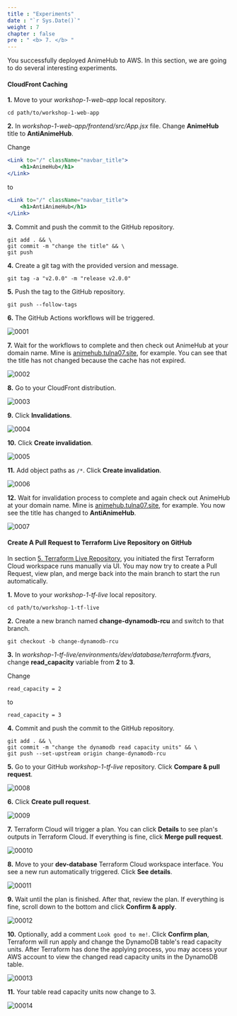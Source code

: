 ```yaml
---
title : "Experiments"
date : "`r Sys.Date()`"
weight : 7
chapter : false
pre : " <b> 7. </b> "
---
```


You successfully deployed AnimeHub to AWS. In this section, we are going to do several interesting experiments.

#### CloudFront Caching

**1.** Move to your *workshop-1-web-app* local repository.

```git
cd path/to/workshop-1-web-app
```

**2.** In *workshop-1-web-app/frontend/src/App.jsx* file. Change **AnimeHub** title to **AntiAnimeHub**.

Change

```jsx
<Link to="/" className="navbar_title">
    <h1>AnimeHub</h1>
</Link>
```

to

```jsx
<Link to="/" className="navbar_title">
    <h1>AntiAnimeHub</h1>
</Link>
```

**3.** Commit and push the commit to the GitHub repository.

```git
git add . && \
git commit -m "change the title" && \
git push
```

**4.** Create a git tag with the provided version and message.

```git
git tag -a "v2.0.0" -m "release v2.0.0"
```

**5.** Push the tag to the GitHub repository.

```git
git push --follow-tags
```

**6.** The GitHub Actions workflows will be triggered.

![0001](/images/7/0001.svg?featherlight=false&width=100pc)

**7.** Wait for the workflows to complete and then check out AnimeHub at your domain name. Mine is [animehub.tulna07.site](https://animehub.tulna07.site/), for example. You can see that the title has not changed because the cache has not expired.

![0002](/images/7/0002.svg?featherlight=false&width=100pc)

**8.** Go to your CloudFront distribution.

![0003](/images/7/0003.svg?featherlight=false&width=100pc)

**9.** Click **Invalidations**.

![0004](/images/7/0004.svg?featherlight=false&width=100pc)

**10.** Click **Create invalidation**.

![0005](/images/7/0005.svg?featherlight=false&width=100pc)

**11.**  Add object paths as `/*`. Click **Create invalidation**.

![0006](/images/7/0006.svg?featherlight=false&width=100pc)

**12.** Wait for invalidation process to complete and again check out AnimeHub at your domain name. Mine is [animehub.tulna07.site](https://animehub.tulna07.site/), for example. You now see the title has changed to **AntiAnimeHub**.

![0007](/images/7/0007.svg?featherlight=false&width=100pc)

#### Create A Pull Request to Terraform Live Repository on GitHub

In section [5. Terraform Live Repository](../5-terraform-live-repository/), you initiated the first Terraform Cloud workspace runs manually via UI. You may now try to create a Pull Request, view plan, and merge back into the main branch to start the run automatically.

**1.** Move to your *workshop-1-tf-live* local repository.

```git
cd path/to/workshop-1-tf-live
```

**2.** Create a new branch named **change-dynamodb-rcu** and switch to that branch.

```git
git checkout -b change-dynamodb-rcu
```

**3.** In *workshop-1-tf-live/environments/dev/database/terraform.tfvars*, change **read_capacity** variable from **2** to **3**.

Change

```git
read_capacity = 2
```

to

```git
read_capacity = 3
```

**4.** Commit and push the commit to the GitHub repository.

```git
git add . && \
git commit -m "change the dynamodb read capacity units" && \
git push --set-upstream origin change-dynamodb-rcu
```

**5.** Go to your GitHub *workshop-1-tf-live* repository. Click **Compare & pull request**.

![0008](/images/7/0008.svg?featherlight=false&width=100pc)

**6.** Click **Create pull request**.

![0009](/images/7/0009.svg?featherlight=false&width=100pc)

**7.** Terraform Cloud will trigger a plan. You can click **Details** to see plan's outputs in Terraform Cloud. If everything is fine, click **Merge pull request**.

![00010](/images/7/00010.svg?featherlight=false&width=100pc)

**8.** Move to your **dev-database** Terraform Cloud workspace interface. You see a new run automatically triggered. Click **See details**.

![00011](/images/7/00011.svg?featherlight=false&width=100pc)

**9.** Wait until the plan is finished. After that, review the plan. If everything is fine, scroll down to the bottom and click **Confirm & apply**.

![00012](/images/7/00012.svg?featherlight=false&width=100pc)

**10.** Optionally, add a comment `Look good to me!`. Click **Confirm plan**, Terraform will run apply and change the DynamoDB table's read capacity units. After Terraform has done the applying process, you may access your AWS account to view the changed read capacity units in the DynamoDB table. 

![00013](/images/7/00013.svg?featherlight=false&width=100pc)

**11.** Your table read capacity units now change to 3.

![00014](/images/7/00014.svg?featherlight=false&width=100pc)